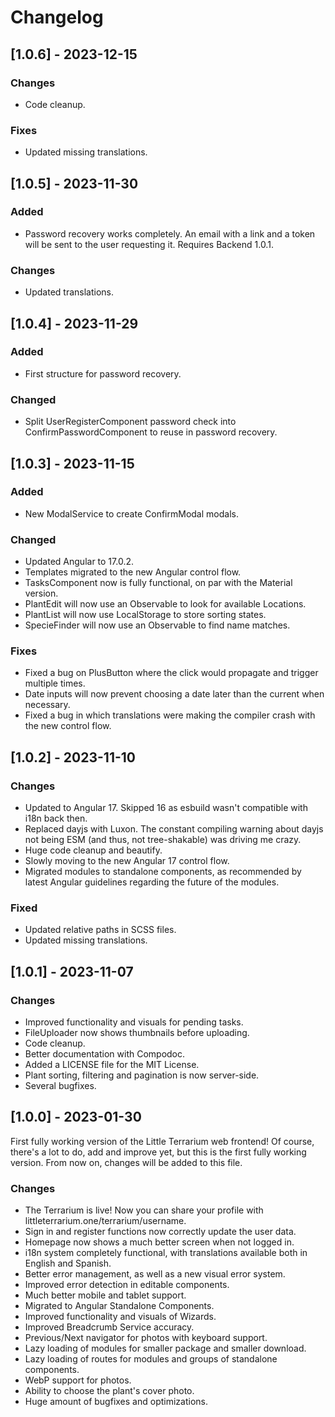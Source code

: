 # Changelog

## [1.0.6] - 2023-12-15

### Changes

- Code cleanup.

### Fixes

- Updated missing translations.

## [1.0.5] - 2023-11-30

### Added

- Password recovery works completely. An email with a link and a token will
be sent to the user requesting it. Requires Backend 1.0.1.

### Changes

- Updated translations.

## [1.0.4] - 2023-11-29

### Added

- First structure for password recovery.

### Changed

- Split UserRegisterComponent password check into ConfirmPasswordComponent
to reuse in password recovery.

## [1.0.3] - 2023-11-15

### Added

- New ModalService to create ConfirmModal modals.

### Changed

- Updated Angular to 17.0.2.
- Templates migrated to the new Angular control flow.
- TasksComponent now is fully functional, on par with the Material version.
- PlantEdit will now use an Observable to look for available Locations.
- PlantList will now use LocalStorage to store sorting states.
- SpecieFinder will now use an Observable to find name matches.

### Fixes

- Fixed a bug on PlusButton where the click would propagate and trigger
multiple times.
- Date inputs will now prevent choosing a date later than the current when
necessary.
- Fixed a bug in which translations were making the compiler crash with the new
control flow.

## [1.0.2] - 2023-11-10

### Changes

- Updated to Angular 17. Skipped 16 as esbuild wasn't compatible with i18n back
then.
- Replaced dayjs with Luxon. The constant compiling warning about dayjs not
being ESM (and thus, not tree-shakable) was driving me crazy.
- Huge code cleanup and beautify.
- Slowly moving to the new Angular 17 control flow.
- Migrated modules to standalone components, as recommended by latest Angular
guidelines regarding the future of the modules.

### Fixed

- Updated relative paths in SCSS files.
- Updated missing translations.

## [1.0.1] - 2023-11-07

### Changes

- Improved functionality and visuals for pending tasks.
- FileUploader now shows thumbnails before uploading.
- Code cleanup.
- Better documentation with Compodoc.
- Added a LICENSE file for the MIT License.
- Plant sorting, filtering and pagination is now server-side.
- Several bugfixes.

## [1.0.0] - 2023-01-30

First fully working version of the Little Terrarium web frontend! Of course,
there's a lot to do, add and improve yet, but this is the first fully working
version. From now on, changes will be added to this file.

### Changes

- The Terrarium is live! Now you can share your profile with
littleterrarium.one/terrarium/username.
- Sign in and register functions now correctly update the user data.
- Homepage now shows a much better screen when not logged in.
- i18n system completely functional, with translations available both in
English and Spanish.
- Better error management, as well as a new visual error system.
- Improved error detection in editable components.
- Much better mobile and tablet support.
- Migrated to Angular Standalone Components.
- Improved functionality and visuals of Wizards.
- Improved Breadcrumb Service accuracy.
- Previous/Next navigator for photos with keyboard support.
- Lazy loading of modules for smaller package and smaller download.
- Lazy loading of routes for modules and groups of standalone components.
- WebP support for photos.
- Ability to choose the plant's cover photo.
- Huge amount of bugfixes and optimizations.
